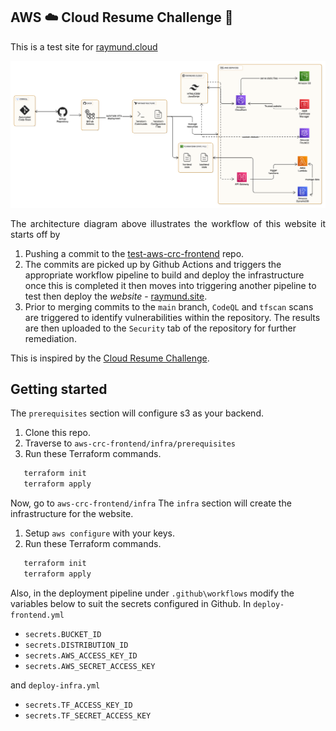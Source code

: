 ## AWS ☁️ Cloud Resume Challenge 🚀 ##

This is a test site for [raymund.cloud](https://www.raymund.cloud)

![Ray's Portfolio Website](./frontend/public/assets/images/projects/aws_crc_architecture_diagram_v2.png)

<p style="text-align: justify;">
The architecture diagram above illustrates the workflow of this website it starts off by 

1. Pushing a commit to the [test-aws-crc-frontend](https://github.com/araxia55/test-aws-crc-frontend) repo.
2. The commits are picked up by Github Actions and triggers the appropriate workflow pipeline to build and deploy the infrastructure once this is completed it then moves into triggering another pipeline to test then deploy the *website* - [raymund.site](https://www.raymund.site).
3. Prior to merging commits to the `main` branch, `CodeQL` and `tfscan` scans are triggered to identify vulnerabilities within the repository. The results are then uploaded to the `Security` tab of the repository for further remediation.

This is inspired by the [Cloud Resume Challenge](https://cloudresumechallenge.dev/docs/the-challenge/aws/).

## Getting started ##
The `prerequisites` section will configure s3 as your backend.
1. Clone this repo.
2. Traverse to `aws-crc-frontend/infra/prerequisites`
3. Run these Terraform commands. 
```bash
   terraform init
   terraform apply
```

Now, go to `aws-crc-frontend/infra`
The `infra` section will create the infrastructure for the website.
1. Setup `aws configure` with your keys.
2. Run these Terraform commands. 
```bash
   terraform init
   terraform apply
```

Also, in the deployment pipeline under `.github\workflows` modify the variables below to suit the secrets configured in Github.
In `deploy-frontend.yml`
- `secrets.BUCKET_ID`
- `secrets.DISTRIBUTION_ID`
- `secrets.AWS_ACCESS_KEY_ID`
- `secrets.AWS_SECRET_ACCESS_KEY`

and `deploy-infra.yml`
- `secrets.TF_ACCESS_KEY_ID`
- `secrets.TF_SECRET_ACCESS_KEY`

